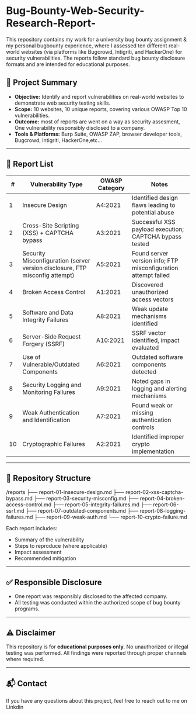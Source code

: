 # Bug-Bounty-Web-Security-Research-Report-

This repository contains my work for a university bug bounty assignment & my personal bugbounty experience, where I assessed ten different real-world websites (via platforms like Bugcrowd, Intigriti, and HackerOne) for security vulnerabilities. The reports follow standard bug bounty disclosure formats and are intended for educational purposes.

## 🌟 Project Summary

- **Objective:** Identify and report vulnerabilities on real-world websites to demonstrate web security testing skills.
- **Scope:** 10 websites, 10 unique reports, covering various OWASP Top 10 vulnerabilities.
- **Outcome:** most of reports are went on a way as security assesment, One vulnerability responsibly disclosed to a company.
- **Tools & Platforms:** Burp Suite, OWASP ZAP, browser developer tools, Bugcrowd, Intigriti, HackerOne,etc...

---

## 📄 Report List

| # | Vulnerability Type | OWASP Category | Notes |
|---|-------------------|----------------|-------|
| 1 | Insecure Design | A4:2021 | Identified design flaws leading to potential abuse |
| 2 | Cross-Site Scripting (XSS) + CAPTCHA bypass | A3:2021 | Successful XSS payload execution; CAPTCHA bypass tested |
| 3 | Security Misconfiguration (server version disclosure, FTP misconfig attempt) | A5:2021 | Found server version info; FTP misconfiguration attempt failed |
| 4 | Broken Access Control | A1:2021 | Discovered unauthorized access vectors |
| 5 | Software and Data Integrity Failures | A8:2021 | Weak update mechanisms identified |
| 6 | Server-Side Request Forgery (SSRF) | A10:2021 | SSRF vector identified, impact evaluated |
| 7 | Use of Vulnerable/Outdated Components | A6:2021 | Outdated software components detected |
| 8 | Security Logging and Monitoring Failures | A9:2021 | Noted gaps in logging and alerting mechanisms |
| 9 | Weak Authentication and Identification | A7:2021 | Found weak or missing authentication controls |
| 10 | Cryptographic Failures | A2:2021 | Identified improper crypto implementation |

---

## 📂 Repository Structure
/reports
├── report-01-insecure-design.md
├── report-02-xss-captcha-bypass.md
├── report-03-security-misconfig.md
├── report-04-broken-access-control.md
├── report-05-integrity-failures.md
├── report-06-ssrf.md
├── report-07-outdated-components.md
├── report-08-logging-failures.md
├── report-09-weak-auth.md
└── report-10-crypto-failure.md

Each report includes:
- Summary of the vulnerability
- Steps to reproduce (where applicable)
- Impact assessment
- Recommended mitigation

---

## ✅ Responsible Disclosure

- One report was responsibly disclosed to the affected company.
- All testing was conducted within the authorized scope of bug bounty programs.

---

## ⚠️ Disclaimer

This repository is for **educational purposes only**. No unauthorized or illegal testing was performed. All findings were reported through proper channels where required.

---

## 📬 Contact

If you have any questions about this project, feel free to reach out to me on Linkdin
